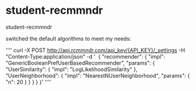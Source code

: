 student-recmmndr
================

student-recmmndr

switched the default algorithms to meet my needs:

''''
  curl  -X POST http://api.rcmmndr.com/api_key/{API_KEY}/_settings -H "Content-Type:application/json" -d '
﻿ {
    "recommender": {
      "impl": "GenericBooleanPrefUserBasedRecommender",
      "params": {
        "UserSimilarity": {
          "impl": "LogLikelihoodSimilarity"
        },  
        "UserNeighborhood": {
          "impl": "NearestNUserNeighborhood",
          "params": {
            "n": 20
          }
        }
      }
    }
  }'
''''
